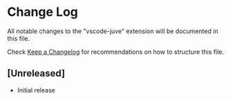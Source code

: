 # Change Log

All notable changes to the "vscode-juve" extension will be documented in this file.

Check [Keep a Changelog](http://keepachangelog.com/) for recommendations on how to structure this file.

## [Unreleased]

- Initial release